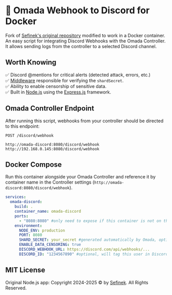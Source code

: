 # 🌌 Omada Webhook to Discord for Docker
Fork of [Sefinek's original repository](https://github.com/sefinek/Omada-Webhook-to-Discord) modified to work in a Docker container.
An easy script for integrating Discord Webhooks with the Omada Controller. It allows sending logs from the controller to a selected Discord channel.

## Worth Knowing
✅ Discord @mentions for critical alerts (detected attack, errors, etc.)  
✅ [Middleware](middlewares/verifySecret.js) responsible for verifying the `shardSecret`.  
✅ Ability to enable censorship of sensitive data.  
✅ Built in [Node.js](https://nodejs.org) using the [Express.js](https://www.npmjs.com/package/express) framework.

## Omada Controller Endpoint
After running this script, webhooks from your controller should be directed to this endpoint:
```
POST /discord/webhook

http://omada-discord:8080/discord/webhook
http://192.168.0.145:8080/discord/webhook
```

## Docker Compose
Run this container alongside your Omada Controller and reference it by container name in the Controller settings (`http://omada-discord:8080/discord/webhook`).

```yaml
services:
  omada-discord:
    build: .
    container_name: omada-discord
    ports:
      - "8080:8080" #only need to expose if this container is not on the same network or inthe same stack
    environment:
      NODE_ENV: production
      PORT: 8080
      SHARD_SECRET: your_secret #generated automatically by Omada, optional
      ENABLE_DATA_CENSORING: true
      DISCORD_WEBHOOK_URL: https://discord.com/api/webhooks/...
      DISCORD_ID: "1234567890" #optional, will tag this user in Discord
```


## MIT License
Original Node.js app: Copyright 2024-2025 © by [Sefinek](https://sefinek.net). All Rights Reserved.
